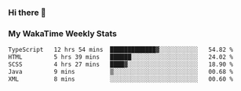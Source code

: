 ### Hi there 👋

<!--
**royschrauwen/royschrauwen** is a ✨ _special_ ✨ repository because its `README.md` (this file) appears on your GitHub profile.

Here are some ideas to get you started:

- 🔭 I’m currently working on ...
- 🌱 I’m currently learning ...
- 👯 I’m looking to collaborate on ...
- 🤔 I’m looking for help with ...
- 💬 Ask me about ...
- 📫 How to reach me: ...
- 😄 Pronouns: ...
- ⚡ Fun fact: ...
-->


### My WakaTime Weekly Stats
<!--START_SECTION:waka-->

```txt
TypeScript   12 hrs 54 mins  █████████████▓░░░░░░░░░░░   54.82 %
HTML         5 hrs 39 mins   ██████░░░░░░░░░░░░░░░░░░░   24.02 %
SCSS         4 hrs 27 mins   ████▓░░░░░░░░░░░░░░░░░░░░   18.90 %
Java         9 mins          ▒░░░░░░░░░░░░░░░░░░░░░░░░   00.68 %
XML          8 mins          ░░░░░░░░░░░░░░░░░░░░░░░░░   00.60 %
```

<!--END_SECTION:waka-->
